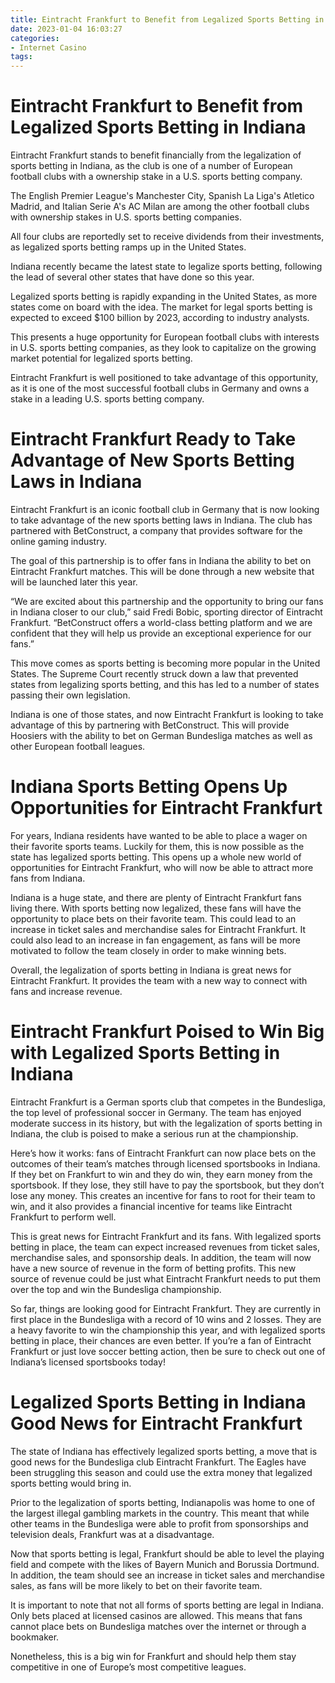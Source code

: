 ```yaml
---
title: Eintracht Frankfurt to Benefit from Legalized Sports Betting in Indiana
date: 2023-01-04 16:03:27
categories:
- Internet Casino
tags:
---
```



#  Eintracht Frankfurt to Benefit from Legalized Sports Betting in Indiana


Eintracht Frankfurt stands to benefit financially from the legalization of sports betting in Indiana, as the club is one of a number of European football clubs with a ownership stake in a U.S. sports betting company.

The English Premier League's Manchester City, Spanish La Liga's Atletico Madrid, and Italian Serie A's AC Milan are among the other football clubs with ownership stakes in U.S. sports betting companies.

All four clubs are reportedly set to receive dividends from their investments, as legalized sports betting ramps up in the United States.

Indiana recently became the latest state to legalize sports betting, following the lead of several other states that have done so this year.

Legalized sports betting is rapidly expanding in the United States, as more states come on board with the idea. The market for legal sports betting is expected to exceed $100 billion by 2023, according to industry analysts.

This presents a huge opportunity for European football clubs with interests in U.S. sports betting companies, as they look to capitalize on the growing market potential for legalized sports betting.

Eintracht Frankfurt is well positioned to take advantage of this opportunity, as it is one of the most successful football clubs in Germany and owns a stake in a leading U.S. sports betting company.

#  Eintracht Frankfurt Ready to Take Advantage of New Sports Betting Laws in Indiana

Eintracht Frankfurt is an iconic football club in Germany that is now looking to take advantage of the new sports betting laws in Indiana. The club has partnered with BetConstruct, a company that provides software for the online gaming industry.

The goal of this partnership is to offer fans in Indiana the ability to bet on Eintracht Frankfurt matches. This will be done through a new website that will be launched later this year.

“We are excited about this partnership and the opportunity to bring our fans in Indiana closer to our club,” said Fredi Bobic, sporting director of Eintracht Frankfurt. “BetConstruct offers a world-class betting platform and we are confident that they will help us provide an exceptional experience for our fans.”

This move comes as sports betting is becoming more popular in the United States. The Supreme Court recently struck down a law that prevented states from legalizing sports betting, and this has led to a number of states passing their own legislation.

Indiana is one of those states, and now Eintracht Frankfurt is looking to take advantage of this by partnering with BetConstruct. This will provide Hoosiers with the ability to bet on German Bundesliga matches as well as other European football leagues.

#  Indiana Sports Betting Opens Up Opportunities for Eintracht Frankfurt

For years, Indiana residents have wanted to be able to place a wager on their favorite sports teams. Luckily for them, this is now possible as the state has legalized sports betting. This opens up a whole new world of opportunities for Eintracht Frankfurt, who will now be able to attract more fans from Indiana.

Indiana is a huge state, and there are plenty of Eintracht Frankfurt fans living there. With sports betting now legalized, these fans will have the opportunity to place bets on their favorite team. This could lead to an increase in ticket sales and merchandise sales for Eintracht Frankfurt. It could also lead to an increase in fan engagement, as fans will be more motivated to follow the team closely in order to make winning bets.

Overall, the legalization of sports betting in Indiana is great news for Eintracht Frankfurt. It provides the team with a new way to connect with fans and increase revenue.

#  Eintracht Frankfurt Poised to Win Big with Legalized Sports Betting in Indiana

Eintracht Frankfurt is a German sports club that competes in the Bundesliga, the top level of professional soccer in Germany. The team has enjoyed moderate success in its history, but with the legalization of sports betting in Indiana, the club is poised to make a serious run at the championship.

Here’s how it works: fans of Eintracht Frankfurt can now place bets on the outcomes of their team’s matches through licensed sportsbooks in Indiana. If they bet on Frankfurt to win and they do win, they earn money from the sportsbook. If they lose, they still have to pay the sportsbook, but they don’t lose any money. This creates an incentive for fans to root for their team to win, and it also provides a financial incentive for teams like Eintracht Frankfurt to perform well.

This is great news for Eintracht Frankfurt and its fans. With legalized sports betting in place, the team can expect increased revenues from ticket sales, merchandise sales, and sponsorship deals. In addition, the team will now have a new source of revenue in the form of betting profits. This new source of revenue could be just what Eintracht Frankfurt needs to put them over the top and win the Bundesliga championship.

So far, things are looking good for Eintracht Frankfurt. They are currently in first place in the Bundesliga with a record of 10 wins and 2 losses. They are a heavy favorite to win the championship this year, and with legalized sports betting in place, their chances are even better. If you’re a fan of Eintracht Frankfurt or just love soccer betting action, then be sure to check out one of Indiana’s licensed sportsbooks today!

#  Legalized Sports Betting in Indiana Good News for Eintracht Frankfurt


The state of Indiana has effectively legalized sports betting, a move that is good news for the Bundesliga club Eintracht Frankfurt. The Eagles have been struggling this season and could use the extra money that legalized sports betting would bring in.

Prior to the legalization of sports betting, Indianapolis was home to one of the largest illegal gambling markets in the country. This meant that while other teams in the Bundesliga were able to profit from sponsorships and television deals, Frankfurt was at a disadvantage.

Now that sports betting is legal, Frankfurt should be able to level the playing field and compete with the likes of Bayern Munich and Borussia Dortmund. In addition, the team should see an increase in ticket sales and merchandise sales, as fans will be more likely to bet on their favorite team.

It is important to note that not all forms of sports betting are legal in Indiana. Only bets placed at licensed casinos are allowed. This means that fans cannot place bets on Bundesliga matches over the internet or through a bookmaker.

Nonetheless, this is a big win for Frankfurt and should help them stay competitive in one of Europe’s most competitive leagues.